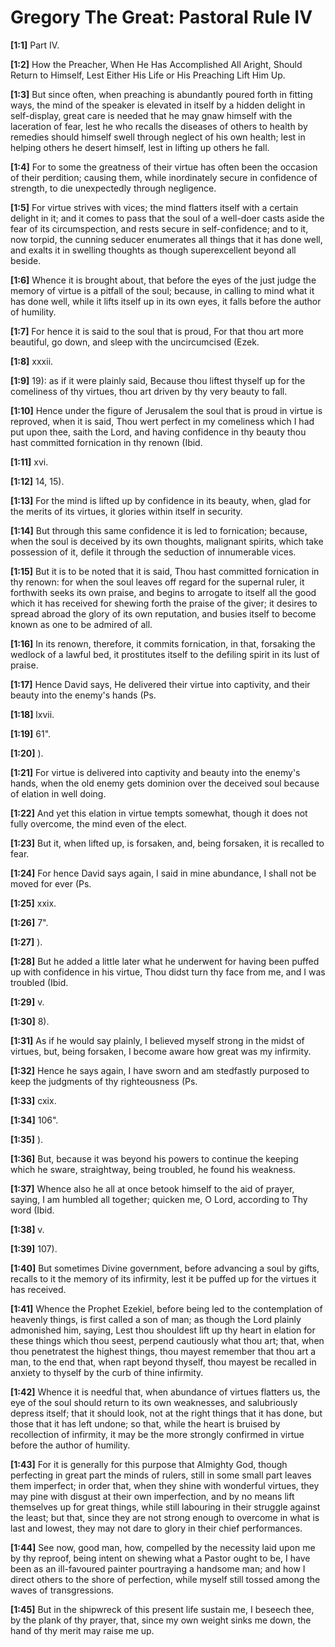 # Gregory The Great: Pastoral Rule IV

**[1:1]** Part IV.

**[1:2]** How the Preacher, When He Has Accomplished All Aright, Should Return to Himself, Lest Either His Life or His Preaching Lift Him Up.

**[1:3]** But since often, when preaching is abundantly poured forth in fitting ways, the mind of the speaker is elevated in itself by a hidden delight in self-display, great care is needed that he may gnaw himself with the laceration of fear, lest he who recalls the diseases of others to health by remedies should himself swell through neglect of his own health; lest in helping others he desert himself, lest in lifting up others he fall.

**[1:4]** For to some the greatness of their virtue has often been the occasion of their perdition; causing them, while inordinately secure in confidence of strength, to die unexpectedly through negligence.

**[1:5]** For virtue strives with vices; the mind flatters itself with a certain delight in it; and it comes to pass that the soul of a well-doer casts aside the fear of its circumspection, and rests secure in self-confidence; and to it, now torpid, the cunning seducer enumerates all things that it has done well, and exalts it in swelling thoughts as though superexcellent beyond all beside.

**[1:6]** Whence it is brought about, that before the eyes of the just judge the memory of virtue is a pitfall of the soul; because, in calling to mind what it has done well, while it lifts itself up in its own eyes, it falls before the author of humility.

**[1:7]** For hence it is said to the soul that is proud, For that thou art more beautiful, go down, and sleep with the uncircumcised (Ezek.

**[1:8]** xxxii.

**[1:9]** 19):  as if it were plainly said, Because thou liftest thyself up for the comeliness of thy virtues, thou art driven by thy very beauty to fall.

**[1:10]** Hence under the figure of Jerusalem the soul that is proud in virtue is reproved, when it is  said, Thou wert perfect in my comeliness which I had put upon thee, saith the Lord, and having confidence in thy beauty thou hast committed fornication in thy renown (Ibid.

**[1:11]** xvi.

**[1:12]** 14, 15).

**[1:13]** For the mind is lifted up by confidence in its beauty, when, glad for the merits of its virtues, it glories within itself in security.

**[1:14]** But through this same confidence it is led to fornication; because, when the soul is deceived by its own thoughts, malignant spirits, which take possession of it, defile it through the seduction of innumerable vices.

**[1:15]** But it is to be noted that it is said, Thou hast committed fornication in thy renown:  for when the soul leaves off regard for the supernal ruler, it forthwith seeks its own praise, and begins to arrogate to itself all the good which it has received for shewing forth the praise of the giver; it desires to spread abroad the glory of its own reputation, and busies itself to become known as one to be admired of all.

**[1:16]** In its renown, therefore, it commits fornication, in that, forsaking the wedlock of a lawful bed, it prostitutes itself to the defiling spirit in its lust of praise.

**[1:17]** Hence David says, He delivered their virtue into captivity, and their beauty into the enemy's hands (Ps.

**[1:18]** lxvii.

**[1:19]** 61".

**[1:20]** ).

**[1:21]** For virtue is delivered into captivity and beauty into the enemy's hands, when the old enemy gets dominion over the deceived soul because of elation in well doing.

**[1:22]** And yet this elation in virtue tempts somewhat, though it does not fully overcome, the mind even of the elect.

**[1:23]** But it, when lifted up, is forsaken, and, being forsaken, it is recalled to fear.

**[1:24]** For hence David says again, I said in mine abundance, I shall not be moved for ever (Ps.

**[1:25]** xxix.

**[1:26]** 7".

**[1:27]** ).

**[1:28]** But he added a little later what he underwent for having been puffed up with confidence in his virtue, Thou didst turn thy face from me, and I was troubled (Ibid.

**[1:29]** v.

**[1:30]** 8).

**[1:31]** As if he would say plainly, I believed myself strong in the midst of virtues, but, being forsaken, I become aware how great was my infirmity.

**[1:32]** Hence he says again, I have sworn and am stedfastly purposed to keep the judgments of thy righteousness (Ps.

**[1:33]** cxix.

**[1:34]** 106".

**[1:35]** ).

**[1:36]** But, because it was beyond his powers to continue the keeping which he sware, straightway, being troubled, he found his weakness.

**[1:37]** Whence also he all at once betook himself to the aid of prayer, saying, I am humbled all together; quicken me, O Lord, according to Thy word (Ibid.

**[1:38]** v.

**[1:39]** 107).

**[1:40]** But sometimes Divine government, before advancing a soul by gifts, recalls to it the memory of its infirmity, lest it be puffed up for the virtues it has received.

**[1:41]** Whence the Prophet Ezekiel, before being led to the contemplation of heavenly things, is first called a son of man; as though the Lord plainly admonished him, saying, Lest thou shouldest lift up thy heart in elation for these things which thou seest, perpend cautiously what thou art; that, when thou penetratest the highest things, thou mayest remember that thou art a man, to the end that, when rapt beyond thyself, thou mayest be recalled in anxiety to thyself by the curb of thine infirmity.

**[1:42]** Whence it is needful that, when abundance of virtues flatters us, the eye of the soul should return to its own weaknesses, and salubriously depress itself; that it should look, not at the right things that it has done, but those that it has left undone; so that, while the heart is bruised by recollection of infirmity, it may be the more strongly confirmed in virtue before the author of humility.

**[1:43]** For it is generally for this purpose that Almighty God, though perfecting in great part the minds of rulers, still in some small part leaves them imperfect; in order that, when they shine with wonderful virtues, they may pine with disgust at their own imperfection, and by no means lift themselves up for great things, while still labouring in their struggle against the least; but that, since they are not strong enough to overcome in what is last and lowest, they may not dare to glory in their chief performances.

**[1:44]** See now, good man, how, compelled by the necessity laid upon me by thy reproof, being intent on shewing what a Pastor ought to be, I have been as an ill-favoured painter pourtraying a handsome man; and how I direct others to the shore of perfection, while myself still tossed among the waves of transgressions.

**[1:45]** But in the shipwreck of this present life sustain me, I beseech thee, by the plank of thy prayer, that, since my own weight sinks me down, the hand of thy merit may raise me up.

